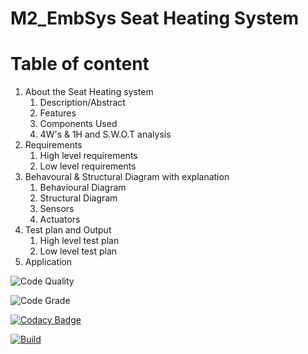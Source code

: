 # M2_EmbSys Seat Heating System
# Table of content
1. About the Seat Heating system
    1. Description/Abstract
    1. Features
    1. Components Used
    1. 4W's & 1H and S.W.O.T analysis
1. Requirements
    1. High level requirements
    1. Low level requirements
1. Behavoural & Structural Diagram with explanation
    1. Behavioural Diagram
    1. Structural Diagram
    1. Sensors
    1. Actuators
1. Test plan and Output
    1. High level test plan
    1. Low level test plan
1. Application


![Code Quality](https://api.codiga.io/project/31695/score/svg)

![Code Grade](https://api.codiga.io/project/31695/status/svg)

[![Codacy Badge](https://app.codacy.com/project/badge/Grade/7d9a2e27dc874d89887a518f8635a8db)](https://www.codacy.com/gh/RIYA45088/M2-EmbSys/dashboard?utm_source=github.com&amp;utm_medium=referral&amp;utm_content=RIYA45088/M2-EmbSys&amp;utm_campaign=Badge_Grade)

[![Build](https://github.com/RIYA45088/M2-EmbSys/actions/workflows/build.yml/badge.svg)](https://github.com/RIYA45088/M2-EmbSys/actions/workflows/build.yml)
